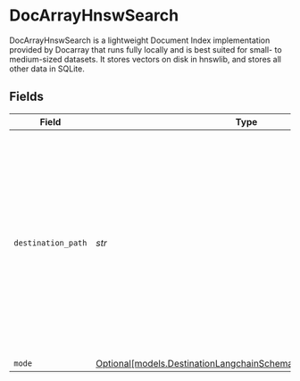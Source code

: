 # DocArrayHnswSearch

DocArrayHnswSearch is a lightweight Document Index implementation provided by Docarray that runs fully locally and is best suited for small- to medium-sized datasets. It stores vectors on disk in hnswlib, and stores all other data in SQLite.


## Fields

| Field                                                                                                                                                                                                    | Type                                                                                                                                                                                                     | Required                                                                                                                                                                                                 | Description                                                                                                                                                                                              | Example                                                                                                                                                                                                  |
| -------------------------------------------------------------------------------------------------------------------------------------------------------------------------------------------------------- | -------------------------------------------------------------------------------------------------------------------------------------------------------------------------------------------------------- | -------------------------------------------------------------------------------------------------------------------------------------------------------------------------------------------------------- | -------------------------------------------------------------------------------------------------------------------------------------------------------------------------------------------------------- | -------------------------------------------------------------------------------------------------------------------------------------------------------------------------------------------------------- |
| `destination_path`                                                                                                                                                                                       | *str*                                                                                                                                                                                                    | :heavy_check_mark:                                                                                                                                                                                       | Path to the directory where hnswlib and meta data files will be written. The files will be placed inside that local mount. All files in the specified destination directory will be deleted on each run. | /local/my_hnswlib_index                                                                                                                                                                                  |
| `mode`                                                                                                                                                                                                   | [Optional[models.DestinationLangchainSchemasIndexingIndexingMode]](../models/destinationlangchainschemasindexingindexingmode.md)                                                                         | :heavy_minus_sign:                                                                                                                                                                                       | N/A                                                                                                                                                                                                      |                                                                                                                                                                                                          |